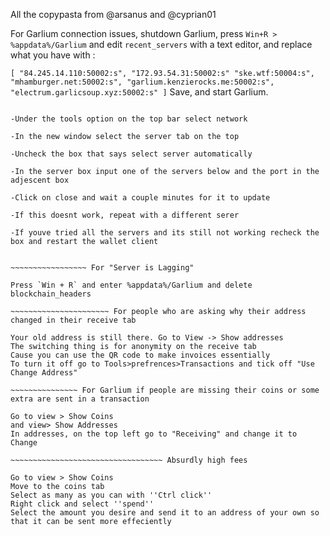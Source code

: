 All the copypasta from @arsanus and @cyprian01

For Garlium connection issues, shutdown Garlium, press `Win+R > %appdata%/Garlium` and edit `recent_servers` with a text editor, and replace what you have with :
 
``[
    "84.245.14.110:50002:s",
    "172.93.54.31:50002:s"
    "ske.wtf:50004:s",
    "mhamburger.net:50002:s",
    "garlium.kenzierocks.me:50002:s",
    "electrum.garlicsoup.xyz:50002:s"
]``
Save, and start Garlium.
 
~~~~~~~~~~~~~~~~~~~~~~ If ^ doesn't work

-Under the tools option on the top bar select network

-In the new window select the server tab on the top

-Uncheck the box that says select server automatically

-In the server box input one of the servers below and the port in the adjescent box

-Click on close and wait a couple minutes for it to update

-If this doesnt work, repeat with a different serer

-If youve tried all the servers and its still not working recheck the box and restart the wallet client


~~~~~~~~~~~~~~~~~ For "Server is Lagging"
 
Press `Win + R` and enter %appdata%/Garlium and delete blockchain_headers
 
~~~~~~~~~~~~~~~~~~~~~~ For people who are asking why their address changed in their receive tab
 
Your old address is still there. Go to View -> Show addresses
The switching thing is for anonymity on the receive tab
Cause you can use the QR code to make invoices essentially
To turn it off go to Tools>prefrences>Transactions and tick off "Use Change Address"
 
~~~~~~~~~~~~~~~ For Garlium if people are missing their coins or some extra are sent in a transaction
 
Go to view > Show Coins
and view> Show Addresses
In addresses, on the top left go to "Receiving" and change it to Change

~~~~~~~~~~~~~~~~~~~~~~~~~~~~~~~~~~ Absurdly high fees

Go to view > Show Coins
Move to the coins tab
Select as many as you can with ''Ctrl click''
Right click and select ''spend''
Select the amount you desire and send it to an address of your own so that it can be sent more effeciently

